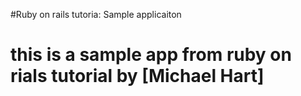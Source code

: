 #Ruby on rails tutoria: Sample applicaiton

# this is a sample app from ruby on rials tutorial by [Michael Hart]
